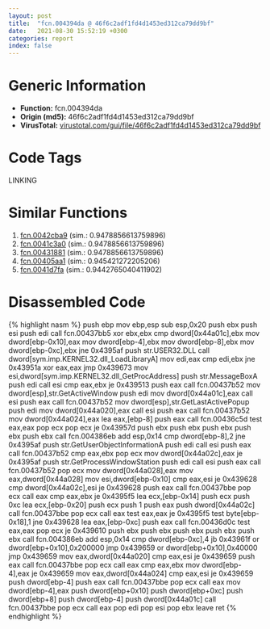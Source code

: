 ```yaml
---
layout: post
title:  "fcn.004394da @ 46f6c2adf1fd4d1453ed312ca79dd9bf"
date:   2021-08-30 15:52:19 +0300
categories: report
index: false
---
```


# Generic Information
- **Function:** fcn.004394da
- **Origin (md5):** 46f6c2adf1fd4d1453ed312ca79dd9bf
- **VirusTotal:** [virustotal.com/gui/file/46f6c2adf1fd4d1453ed312ca79dd9bf][virustotal_ref]

# Code Tags
<span class="tag" id="LINKING">LINKING</span>


# Similar Functions

1. [fcn.0042cba9][similar_1_ref] (sim.: 0.9478856613759896)
2. [fcn.0041c3a0][similar_2_ref] (sim.: 0.9478856613759896)
3. [fcn.00431881][similar_3_ref] (sim.: 0.9478856613759896)
4. [fcn.00405aa1][similar_4_ref] (sim.: 0.945421272205206)
5. [fcn.0041d7fa][similar_5_ref] (sim.: 0.9442765040411902)


# Disassembled Code

{% highlight nasm %}
push ebp
mov ebp,esp
sub esp,0x20
push ebx
push esi
push edi
call fcn.00437bb5
xor ebx,ebx
cmp dword[0x44a01c],ebx
mov dword[ebp-0x10],eax
mov dword[ebp-4],ebx
mov dword[ebp-8],ebx
mov dword[ebp-0xc],ebx
jne 0x4395af
push str.USER32.DLL
call dword[sym.imp.KERNEL32.dll_LoadLibraryA]
mov edi,eax
cmp edi,ebx
jne 0x43951a
xor eax,eax
jmp 0x439673
mov esi,dword[sym.imp.KERNEL32.dll_GetProcAddress]
push str.MessageBoxA
push edi
call esi
cmp eax,ebx
je 0x439513
push eax
call fcn.00437b52
mov dword[esp],str.GetActiveWindow
push edi
mov dword[0x44a01c],eax
call esi
push eax
call fcn.00437b52
mov dword[esp],str.GetLastActivePopup
push edi
mov dword[0x44a020],eax
call esi
push eax
call fcn.00437b52
mov dword[0x44a024],eax
lea eax,[ebp-8]
push eax
call fcn.00436c5d
test eax,eax
pop ecx
pop ecx
je 0x43957d
push ebx
push ebx
push ebx
push ebx
push ebx
call fcn.004386eb
add esp,0x14
cmp dword[ebp-8],2
jne 0x4395af
push str.GetUserObjectInformationA
push edi
call esi
push eax
call fcn.00437b52
cmp eax,ebx
pop ecx
mov dword[0x44a02c],eax
je 0x4395af
push str.GetProcessWindowStation
push edi
call esi
push eax
call fcn.00437b52
pop ecx
mov dword[0x44a028],eax
mov eax,dword[0x44a028]
mov esi,dword[ebp-0x10]
cmp eax,esi
je 0x439628
cmp dword[0x44a02c],esi
je 0x439628
push eax
call fcn.00437bbe
pop ecx
call eax
cmp eax,ebx
je 0x4395f5
lea ecx,[ebp-0x14]
push ecx
push 0xc
lea ecx,[ebp-0x20]
push ecx
push 1
push eax
push dword[0x44a02c]
call fcn.00437bbe
pop ecx
call eax
test eax,eax
je 0x4395f5
test byte[ebp-0x18],1
jne 0x439628
lea eax,[ebp-0xc]
push eax
call fcn.00436d0c
test eax,eax
pop ecx
je 0x439610
push ebx
push ebx
push ebx
push ebx
push ebx
call fcn.004386eb
add esp,0x14
cmp dword[ebp-0xc],4
jb 0x43961f
or dword[ebp+0x10],0x200000
jmp 0x439659
or dword[ebp+0x10],0x40000
jmp 0x439659
mov eax,dword[0x44a020]
cmp eax,esi
je 0x439659
push eax
call fcn.00437bbe
pop ecx
call eax
cmp eax,ebx
mov dword[ebp-4],eax
je 0x439659
mov eax,dword[0x44a024]
cmp eax,esi
je 0x439659
push dword[ebp-4]
push eax
call fcn.00437bbe
pop ecx
call eax
mov dword[ebp-4],eax
push dword[ebp+0x10]
push dword[ebp+0xc]
push dword[ebp+8]
push dword[ebp-4]
push dword[0x44a01c]
call fcn.00437bbe
pop ecx
call eax
pop edi
pop esi
pop ebx
leave
ret
{% endhighlight %}


[similar_1_ref]: /report/fcn.0042cba9@de21a548b66aa6c0b17491b6a31e14fa
[similar_2_ref]: /report/fcn.0041c3a0@6c5b0418e4a4c57d99cda47d2717045d
[similar_3_ref]: /report/fcn.00431881@0aa2d73a5300dff2412388945614b507
[similar_4_ref]: /report/fcn.00405aa1@e38ba004520fa1a86a35b63e8d5843ef
[similar_5_ref]: /report/fcn.0041d7fa@6a695c8c50dfc99993406e2740c7c273
[virustotal_ref]: https://www.virustotal.com/gui/file/46f6c2adf1fd4d1453ed312ca79dd9bf